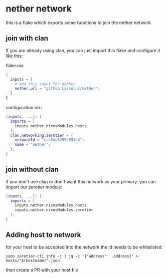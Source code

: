 # nether network

this is a flake which exports some functions to join the nether network

## join with clan

If you are already using clan, you can just import this flake and configure it like this:

flake.nix:
```nix
{
  inputs = {
    # Add this input for nether
    nether.url = "github:Lassulus/nether";
  }
}
```

configuration.nix:
```nix
{inputs, ...}: {
  imports = [
    inputs.nether.nixosModules.hosts
  ];
  clan.networking.zerotier = {
    networkId = "ccc5da5295c853d4";
    name = "nether";
  };
}
```

## join without clan

if you don't use clan or don't want this network as your primary. you can import our zerotier module:

```nix
{inputs, ...}: {
  imports = [
    inputs.nether.nixosModules.hosts
    inputs.nether.nixosModules.zerotier
  ];
}
```

## Adding host to network

for your host to be accepted into the network the id needs to be whitelisted.

```
sudo zerotier-cli info -j | jq -c '{"address": .address}' > hosts/"$(hostname)".json
```

then create a PR with your host file
